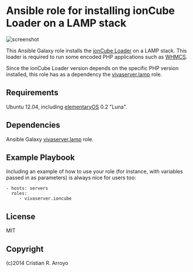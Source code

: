 # Ansible role for installing ionCube Loader on a LAMP stack

![screenshot](https://raw.github.com/vivaserver/ansible-ioncube/master/screenshot.png)

This Ansible Galaxy role installs the [ionCube Loader][ion] on a LAMP stack. This loader is required to run some encoded PHP applications such as [WHMCS][whmcs].

Since the ionCube Loader version depends on the specific PHP version installed, this role has as a dependency the [vivaserver.lamp][lamp] role.

## Requirements

Ubuntu 12.04, including [elementaryOS][eos] 0.2 "Luna".

## Dependencies

Ansible Galaxy [vivaserver.lamp][lamp] role.

## Example Playbook

Including an example of how to use your role (for instance, with variables passed in as parameters) is always nice for users too:

    - hosts: servers
      roles:
         - vivaserver.ioncube

## License

MIT

## Copyright

(c)2014 Cristian R. Arroyo

[ion]: http://www.ioncube.com/loaders.php
[lamp]: https://github.com/vivaserver/ansible-lamp
[whmcs]: http://www.whmcs.com/ 
[eos]: http://elementaryos.org
